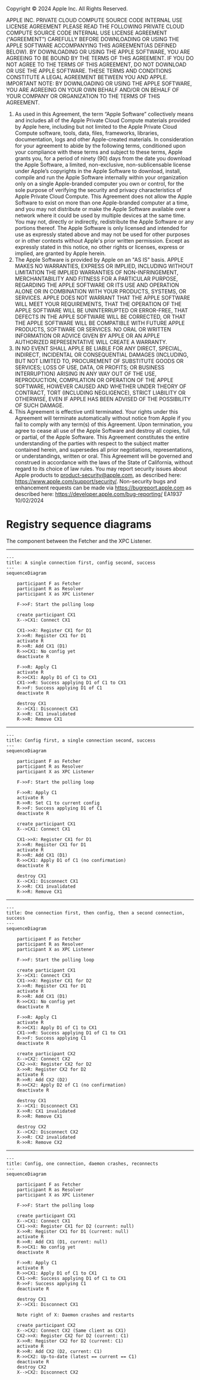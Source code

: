 Copyright © 2024 Apple Inc. All Rights Reserved.

APPLE INC.
PRIVATE CLOUD COMPUTE SOURCE CODE INTERNAL USE LICENSE AGREEMENT
PLEASE READ THE FOLLOWING PRIVATE CLOUD COMPUTE SOURCE CODE INTERNAL USE LICENSE AGREEMENT (“AGREEMENT”) CAREFULLY BEFORE DOWNLOADING OR USING THE APPLE SOFTWARE ACCOMPANYING THIS AGREEMENT(AS DEFINED BELOW). BY DOWNLOADING OR USING THE APPLE SOFTWARE, YOU ARE AGREEING TO BE BOUND BY THE TERMS OF THIS AGREEMENT. IF YOU DO NOT AGREE TO THE TERMS OF THIS AGREEMENT, DO NOT DOWNLOAD OR USE THE APPLE SOFTWARE. THESE TERMS AND CONDITIONS CONSTITUTE A LEGAL AGREEMENT BETWEEN YOU AND APPLE.
IMPORTANT NOTE: BY DOWNLOADING OR USING THE APPLE SOFTWARE, YOU ARE AGREEING ON YOUR OWN BEHALF AND/OR ON BEHALF OF YOUR COMPANY OR ORGANIZATION TO THE TERMS OF THIS AGREEMENT.
1. As used in this Agreement, the term “Apple Software” collectively means and includes all of the Apple Private Cloud Compute materials provided by Apple here, including but not limited to the Apple Private Cloud Compute software, tools, data, files, frameworks, libraries, documentation, logs and other Apple-created materials. In consideration for your agreement to abide by the following terms, conditioned upon your compliance with these terms and subject to these terms, Apple grants you, for a period of ninety (90) days from the date you download the Apple Software, a limited, non-exclusive, non-sublicensable license under Apple’s copyrights in the Apple Software to download, install, compile and run the Apple Software internally within your organization only on a single Apple-branded computer you own or control, for the sole purpose of verifying the security and privacy characteristics of Apple Private Cloud Compute. This Agreement does not allow the Apple Software to exist on more than one Apple-branded computer at a time, and you may not distribute or make the Apple Software available over a network where it could be used by multiple devices at the same time. You may not, directly or indirectly, redistribute the Apple Software or any portions thereof. The Apple Software is only licensed and intended for use as expressly stated above and may not be used for other purposes or in other contexts without Apple's prior written permission. Except as expressly stated in this notice, no other rights or licenses, express or implied, are granted by Apple herein.
2. The Apple Software is provided by Apple on an "AS IS" basis. APPLE MAKES NO WARRANTIES, EXPRESS OR IMPLIED, INCLUDING WITHOUT LIMITATION THE IMPLIED WARRANTIES OF NON-INFRINGEMENT, MERCHANTABILITY AND FITNESS FOR A PARTICULAR PURPOSE, REGARDING THE APPLE SOFTWARE OR ITS USE AND OPERATION ALONE OR IN COMBINATION WITH YOUR PRODUCTS, SYSTEMS, OR SERVICES. APPLE DOES NOT WARRANT THAT THE APPLE SOFTWARE WILL MEET YOUR REQUIREMENTS, THAT THE OPERATION OF THE APPLE SOFTWARE WILL BE UNINTERRUPTED OR ERROR-FREE, THAT DEFECTS IN THE APPLE SOFTWARE WILL BE CORRECTED, OR THAT THE APPLE SOFTWARE WILL BE COMPATIBLE WITH FUTURE APPLE PRODUCTS, SOFTWARE OR SERVICES. NO ORAL OR WRITTEN INFORMATION OR ADVICE GIVEN BY APPLE OR AN APPLE AUTHORIZED REPRESENTATIVE WILL CREATE A WARRANTY.
3. IN NO EVENT SHALL APPLE BE LIABLE FOR ANY DIRECT, SPECIAL, INDIRECT, INCIDENTAL OR CONSEQUENTIAL DAMAGES (INCLUDING, BUT NOT LIMITED TO, PROCUREMENT OF SUBSTITUTE GOODS OR SERVICES; LOSS OF USE, DATA, OR PROFITS; OR BUSINESS INTERRUPTION) ARISING IN ANY WAY OUT OF THE USE, REPRODUCTION, COMPILATION OR OPERATION OF THE APPLE SOFTWARE, HOWEVER CAUSED AND WHETHER UNDER THEORY OF CONTRACT, TORT (INCLUDING NEGLIGENCE), STRICT LIABILITY OR OTHERWISE, EVEN IF APPLE HAS BEEN ADVISED OF THE POSSIBILITY OF SUCH DAMAGE.
4. This Agreement is effective until terminated. Your rights under this Agreement will terminate automatically without notice from Apple if you fail to comply with any term(s) of this Agreement. Upon termination, you agree to cease all use of the Apple Software and destroy all copies, full or partial, of the Apple Software. This Agreement constitutes the entire understanding of the parties with respect to the subject matter contained herein, and supersedes all prior negotiations, representations, or understandings, written or oral. This Agreement will be governed and construed in accordance with the laws of the State of California, without regard to its choice of law rules.
You may report security issues about Apple products to product-security@apple.com, as described here: https://www.apple.com/support/security/. Non-security bugs and enhancement requests can be made via https://bugreport.apple.com as described here: https://developer.apple.com/bug-reporting/
EA1937
10/02/2024

# Registry sequence diagrams

The component between the Fetcher and the XPC Listener.

---

```mermaid
---
title: A single connection first, config second, success
---
sequenceDiagram

    participant F as Fetcher
    participant R as Resolver
    participant X as XPC Listener

    F->>F: Start the polling loop

    create participant CX1
    X-->CX1: Connect CX1

    CX1->>X: Register CX1 for D1
    X->>R: Register CX1 for D1
    activate R
    R->>R: Add CX1 (D1)
    R->>CX1: No config yet
    deactivate R

    F->>R: Apply C1
    activate R
    R->>CX1: Apply D1 of C1 to CX1
    CX1->>R: Success applying D1 of C1 to CX1
    R->>F: Success applying D1 of C1
    deactivate R

    destroy CX1
    X-->CX1: Disconnect CX1
    X->>R: CX1 invalidated
    R->>R: Remove CX1
```

---

```mermaid
---
title: Config first, a single connection second, success
---
sequenceDiagram

    participant F as Fetcher
    participant R as Resolver
    participant X as XPC Listener

    F->>F: Start the polling loop

    F->>R: Apply C1
    activate R
    R->>R: Set C1 to current config
    R->>F: Success applying D1 of C1
    deactivate R

    create participant CX1
    X-->CX1: Connect CX1

    CX1->>X: Register CX1 for D1
    X->>R: Register CX1 for D1
    activate R
    R->>R: Add CX1 (D1)
    R->>CX1: Apply D1 of C1 (no confirmation)
    deactivate R

    destroy CX1
    X-->CX1: Disconnect CX1
    X->>R: CX1 invalidated
    R->>R: Remove CX1
```

---

```mermaid
---
title: One connection first, then config, then a second connection, success
---
sequenceDiagram

    participant F as Fetcher
    participant R as Resolver
    participant X as XPC Listener

    F->>F: Start the polling loop

    create participant CX1
    X-->CX1: Connect CX1
    CX1->>X: Register CX1 for D2
    X->>R: Register CX1 for D1
    activate R
    R->>R: Add CX1 (D1)
    R->>CX1: No config yet
    deactivate R

    F->>R: Apply C1
    activate R
    R->>CX1: Apply D1 of C1 to CX1
    CX1->>R: Success applying D1 of C1 to CX1
    R->>F: Success applying C1
    deactivate R

    create participant CX2
    X-->CX2: Connect CX2
    CX2->>X: Register CX2 for D2
    X->>R: Register CX2 for D2
    activate R
    R->>R: Add CX2 (D2)
    R->>CX2: Apply D2 of C1 (no confirmation)
    deactivate R

    destroy CX1
    X-->CX1: Disconnect CX1
    X->>R: CX1 invalidated
    R->>R: Remove CX1

    destroy CX2
    X-->CX2: Disconnect CX2
    X->>R: CX2 invalidated
    R->>R: Remove CX2
```

---

```mermaid
---
title: Config, one connection, daemon crashes, reconnects
---
sequenceDiagram

    participant F as Fetcher
    participant R as Resolver
    participant X as XPC Listener

    F->>F: Start the polling loop

    create participant CX1
    X-->CX1: Connect CX1
    CX1->>X: Register CX1 for D2 (current: null)
    X->>R: Register CX1 for D1 (current: null)
    activate R
    R->>R: Add CX1 (D1, current: null)
    R->>CX1: No config yet
    deactivate R

    F->>R: Apply C1
    activate R
    R->>CX1: Apply D1 of C1 to CX1
    CX1->>R: Success applying D1 of C1 to CX1
    R->>F: Success applying C1
    deactivate R

    destroy CX1
    X-->CX1: Disconnect CX1

    Note right of X: Daemon crashes and restarts

    create participant CX2
    X-->CX2: Connect CX2 (Same client as CX1)
    CX2->>X: Register CX2 for D2 (current: C1)
    X->>R: Register CX2 for D2 (current: C1)
    activate R
    R->>R: Add CX2 (D2, current: C1)
    R->>CX2: Up-to-date (latest == current == C1)
    deactivate R
    destroy CX2
    X-->CX2: Disconnect CX2
```
